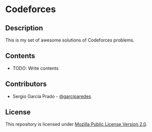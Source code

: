 # Codeforces 

## Description

This is my set of awesome solutions of Codeforces problems.

## Contents

  * TODO: Write contents

## Contributors

  * Sergio García Prado - [@garciparedes](http://garciparedes.me)

## License

This repository is licensed under [Mozilla Public License Version 2.0](LICENSE).
